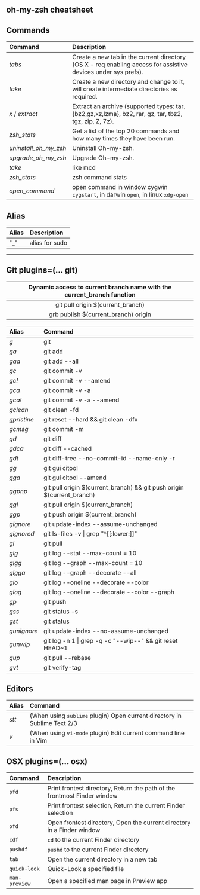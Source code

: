 oh-my-zsh cheatsheet
---

## Commands

| Command               | Description                                                                                                   |
|:----------------------|:--------------------------------------------------------------------------------------------------------------|
| _tabs_                 | Create a new tab in the current directory (OS X - req enabling access for assistive devices under sys prefs). |
| _take_                | Create a new directory and change to it, will create intermediate directories as required.                    |
| _x_ / _extract_       | Extract an archive (supported types: tar.{bz2,gz,xz,lzma}, bz2, rar, gz, tar, tbz2, tgz, zip, Z, 7z).         |
| _zsh_stats_           | Get a list of the top 20 commands and how many times they have been run.                                      |
| _uninstall_oh_my_zsh_ | Uninstall Oh-my-zsh.                                                                                          |
| _upgrade_oh_my_zsh_   | Upgrade Oh-my-zsh.                                                                                            |
| _take_   | like mcd                                                                                            |
| _zsh_stats_   | zsh command stats                                                                                            |
| _open_command_   | open command in window cygwin `cygstart`, in darwin `open`, in linux `xdg-open`                                                                                            |


## Alias

| Alias               | Description                                                                                                   |
|:----------------------|:--------------------------------------------------------------------------------------------------------------|
| "\_"                 | alias for sudo  |

---

## Git plugins=(... git)

| Dynamic access to current branch name with the current_branch function |
|:----------------------------------------------------------------------:|
| git pull origin $(current_branch)                                      |
| grb publish $(current_branch) origin                                   |

| Alias                  | Command                                                                           |
|:-----------------------|:----------------------------------------------------------------------------------|
| _g_                    | git                                                                               |
| _ga_                   | git add                                                                           |
| _gaa_                  | git add --all                                                                     |
| _gc_                   | git commit -v                                                                     |
| _gc!_                  | git commit -v --amend                                                             |
| _gca_                  | git commit -v -a                                                                  |
| _gca!_                 | git commit -v -a --amend                                                          |
| _gclean_               | git clean -fd                                                                     |
| _gpristine_            | git reset --hard && git clean -dfx                                                |
| _gcmsg_                | git commit -m                                                                     |
| _gd_                   | git diff                                                                          |
| _gdca_                 | git diff --cached                                                                 |
| _gdt_                  | git diff-tree --no-commit-id --name-only -r                                       |
| _gg_                   | git gui citool                                                                    |
| _gga_                  | git gui citool --amend                                                            |
| _ggpnp_                | git pull origin $(current_branch) && git push origin $(current_branch)            |
| _ggl_                  | git pull origin $(current_branch)                                                 |
| _ggp_                  | git push origin $(current_branch)                                                 |
| _gignore_              | git update-index --assume-unchanged                                               |
| _gignored_             | git ls-files -v &#124; grep "^[[:lower:]]"                                        |
| _gl_                   | git pull                                                                          |
| _glg_                  | git log --stat --max-count = 10                                                   |
| _glgg_                 | git log --graph --max-count = 10                                                  |
| _glgga_                | git log --graph --decorate --all                                                  |
| _glo_                  | git log --oneline --decorate --color                                              |
| _glog_                 | git log --oneline --decorate --color --graph                                      |
| _gp_                   | git push                                                                          |
| _gss_                  | git status -s                                                                     |
| _gst_                  | git status                                                                        |
| _gunignore_            | git update-index --no-assume-unchanged                                            |
| _gunwip_               | git log -n 1 &#124; grep -q -c "\-\-wip\-\-" && git reset HEAD~1                  |
| _gup_                  | git pull --rebase                                                                 |
| _gvt_                  | git verify-tag                                                                    |


## Editors

| Alias | Command                                                                  |
|:------|:-------------------------------------------------------------------------|
| _stt_ | (When using `sublime` plugin) Open current directory in Sublime Text 2/3 |
| _v_   | (When using `vi-mode` plugin) Edit current command line in Vim           |

## OSX plugins=(... osx)

| Command       | Description                                    |
|:--------------|:-----------------------------------------------|
| `pfd`         | Print frontest directory, Return the path of the frontmost Finder window |
| `pfs`         | Print frontest selection, Return the current Finder selection            |
| `ofd`         | Open  frontest directory, Open the current directory in a Finder window  |
| `cdf`         | `cd` to the current Finder directory           |
| `pushdf`      | `pushd` to the current Finder directory        |
| `tab`         | Open the current directory in a new tab        |
| `quick-look`  | Quick-Look a specified file                    |
| `man-preview` | Open a specified man page in Preview app       |
